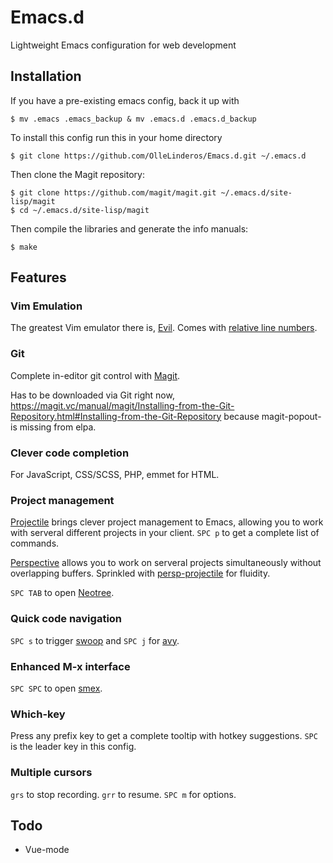 # Emacs.d
Lightweight Emacs configuration for web development

## Installation

If you have a pre-existing emacs config, back it up with
```
$ mv .emacs .emacs_backup & mv .emacs.d .emacs.d_backup
```
To install this config run this in your home directory
```
$ git clone https://github.com/OlleLinderos/Emacs.d.git ~/.emacs.d
```

Then clone the Magit repository:
```
$ git clone https://github.com/magit/magit.git ~/.emacs.d/site-lisp/magit
$ cd ~/.emacs.d/site-lisp/magit
```
Then compile the libraries and generate the info manuals:
```
$ make
```

## Features

### Vim Emulation
The greatest Vim emulator there is, [Evil](https://github.com/emacs-evil/evil). Comes with [relative line numbers](https://github.com/coldnew/linum-relative).

### Git
Complete in-editor git control with [Magit](https://magit.vc/).

Has to be downloaded via Git right now, https://magit.vc/manual/magit/Installing-from-the-Git-Repository.html#Installing-from-the-Git-Repository because magit-popout- is missing from elpa.

### Clever code completion
For JavaScript, CSS/SCSS, PHP, emmet for HTML.

### Project management
[Projectile](https://github.com/bbatsov/projectile) brings clever project management to Emacs, allowing you to work with serveral different projects in your client. ```SPC p``` to get a complete list of commands. 

[Perspective](https://github.com/nex3/perspective-el) allows you to work on serveral projects simultaneously without overlapping buffers.
Sprinkled with [persp-projectile](https://github.com/bbatsov/persp-projectile) for fluidity. 

```SPC TAB``` to open [Neotree](https://github.com/jaypei/emacs-neotree).

### Quick code navigation
```SPC s``` to trigger [swoop](https://github.com/ShingoFukuyama/emacs-swoop) and ```SPC j``` for [avy](https://github.com/abo-abo/avy).

### Enhanced M-x interface
```SPC SPC``` to open [smex](https://github.com/nonsequitur/smex).

### Which-key
Press any prefix key to get a complete tooltip with hotkey suggestions. ```SPC``` is the leader key in this config. 

### Multiple cursors
```grs``` to stop recording. ```grr``` to resume. 
```SPC m``` for options.

## Todo
* Vue-mode
